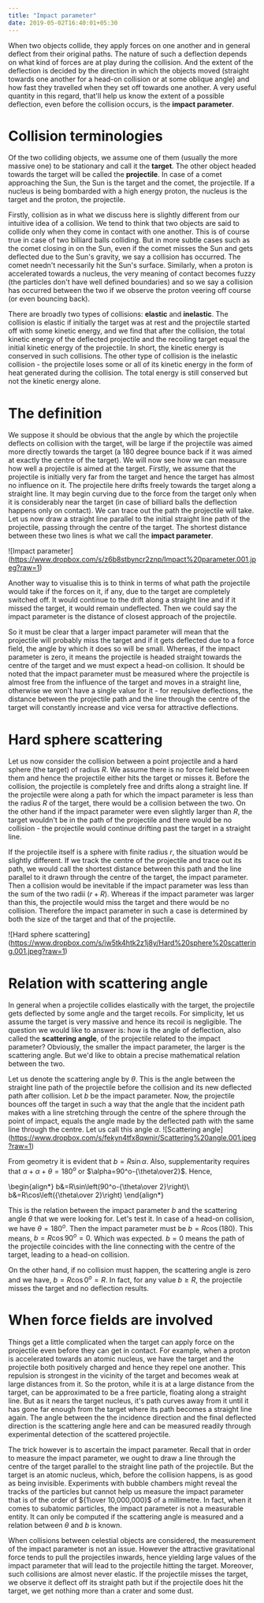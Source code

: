 ```yaml
---
title: "Impact parameter"
date: 2019-05-02T16:40:01+05:30
---
```



When two objects collide, they apply forces on one another and in general deflect from their original paths. The nature of such a deflection depends on what kind of forces are at play during the collision. And the extent of the deflection is decided by the direction in which the objects moved (straight towards one another for a head-on collision or at some oblique angle) and how fast they travelled when they set off towards one another. A very useful quantity in this regard, that'll help us know the extent of a possible deflection, even before the collision occurs, is the **impact parameter**.

# Collision terminologies
Of the two colliding objects, we assume one of them (usually the more massive one) to be stationary and call it the **target**. The other object headed towards the target will be called the **projectile**. In case of a comet approaching the Sun, the Sun is the target and the comet, the projectile. If a nucleus is being bombarded with a high energy proton, the nucleus is the target and the proton, the projectile.

Firstly, collision as in what we discuss here is slightly different from our intuitive idea of a collision. We tend to think that two objects are said to collide only when they come in contact with one another. This is of course true in case of two billiard balls colliding. But in more subtle cases such as the comet closing in on the Sun, even if the comet misses the Sun and gets deflected due to the Sun's gravity, we say a collision has occurred. The comet needn't necessarily hit the Sun's surface. Similarly, when a proton is accelerated towards a nucleus, the very meaning of contact becomes fuzzy (the particles don't have well defined boundaries) and so we say a collision has occurred between the two if we observe the proton veering off course (or even bouncing back). 

There are broadly two types of collisions: **elastic** and **inelastic**. The collision is elastic if initially the target was at rest and the projectile started off with some kinetic energy, and we find that after the collision, the total kinetic energy of the deflected projectile and the recoiling target equal the initial kinetic energy of the projectile. In short, the kinetic energy is conserved in such collisions. The other type of collision is the inelastic collision - the projectile loses some or all of its kinetic energy in the form of heat generated during the collision. The total energy is still conserved but not the kinetic energy alone.

# The definition
We suppose it should be obvious that the angle by which the projectile deflects on collision with the target, will be large if the projectile was aimed more directly towards the target (a 180 degree bounce back if it was aimed at exactly the centre of the target). We will now see how we can measure how well a projectile is aimed at the target. Firstly, we assume that the projectile is initially very far from the target and hence the target has almost no influence on it. The projectile here drifts freely towards the target along a straight line. It may begin curving due to the force from the target only when it is considerably near the target (in case of billiard balls the deflection happens only on contact). We can trace out the path the projectile will take. Let us now draw a straight line parallel to the initial straight line path of the projectile, passing through the centre of the target. The shortest distance between these two lines is what we call the **impact parameter**.

![Impact parameter]
(https://www.dropbox.com/s/z6b8stbyncr2znp/Impact%20parameter.001.jpeg?raw=1)

Another way to visualise this is to think in terms of what path the projectile would take if the forces on it, if any, due to the target are completely switched off. It would continue to the drift along a straight line and if it missed the target, it would remain undeflected. Then we could say the impact parameter is the distance of closest approach of the projectile.

So it must be clear that a larger impact parameter will mean that the projectile will probably miss the target and if it gets deflected due to a force field, the angle by which it does so will be small. Whereas, if the impact parameter is zero, it means the projectile is headed straight towards the centre of the target and we must expect a head-on collision. It should be noted that the impact parameter must be measured where the projectile is almost free from the influence of the target and moves in a straight line, otherwise we won't have a single value for it - for repulsive deflections, the distance between the projectile path and the line through the centre of the target will constantly increase and vice versa for attractive deflections. 

# Hard sphere scattering
Let us now consider the collision between a point projectile and a hard sphere (the target) of radius $R$. We assume there is no force field between them and hence the projectile either hits the target or misses it. Before the collision, the projectile is completely free and drifts along a straight line. If the projectile were along a path for which the impact parameter is less than the radius $R$ of the target, there would be a collision between the two. On the other hand if the impact parameter were even slightly larger than $R$, the target wouldn't be in the path of the projectile and there would be no collision - the projectile would continue drifting past the target in a straight line.

If the projectile itself is a sphere with finite radius $r$, the situation would be slightly different. If we track the centre of the projectile and trace out its path, we would call the shortest distance between this path and the line parallel to it drawn through the centre of the target, the impact parameter. Then a collision would be inevitable if the impact parameter was less than the sum of the two radii ($r+R$). Whereas if the impact parameter was larger than this, the projectile would miss the target and there would be no collision. Therefore the impact parameter in such a case is determined by both the size of the target and that of the projectile. 

![Hard sphere scattering]
(https://www.dropbox.com/s/iw5tk4htk2z1j8y/Hard%20sphere%20scattering.001.jpeg?raw=1)

# Relation with scattering angle
In general when a projectile collides elastically with the target, the projectile gets deflected by some angle and the target recoils. For simplicity, let us assume the target is very massive and hence its recoil is negligible. The question we would like to answer is: how is the angle of deflection, also called the **scattering angle**, of the projectile related to the impact parameter? Obviously, the smaller the impact parameter, the larger is the scattering angle. But we'd like to obtain a precise mathematical relation between the two.

Let us denote the scattering angle by $\theta$. This is the angle between the straight line path of the projectile before the collision and its new deflected path after collision. Let $b$ be the impact parameter. Now, the projectile bounces off the target in such a way that the angle that the incident path makes with a line stretching through the centre of the sphere through the point of impact, equals the angle made by the deflected path with the same line through the centre. Let us call this angle $\alpha$.
![Scattering angle]
(https://www.dropbox.com/s/fekyn4tfx8qwnir/Scattering%20angle.001.jpeg?raw=1)

From geometry it is evident that $b=R\sin\alpha$. Also, supplementarity requires that $\alpha+\alpha+\theta=180^o$ or $\alpha=90^o-{\theta\over2}$. Hence,

<div>

\begin{align*}
b&=R\sin\left(90^o-{\theta\over 2}\right)\\
b&=R\cos\left({\theta\over 2}\right)
\end{align*}

</div>

This is the relation between the impact parameter $b$ and the scattering angle $\theta$ that we were looking for. Let's test it. In case of a head-on collision, we have $\theta=180^o$. Then the impact parameter must be $b=R\cos(180)$. This means, $b=R\cos90^o=0$. Which was expected. $b=0$ means the path of the projectile coincides with the line connecting with the centre of the target, leading to a head-on collision.

On the other hand, if no collision must happen, the scattering angle is zero and we have, $b=R\cos0^o=R$. In fact, for any value $b\geq R$, the projectile misses the target and no deflection results. 

# When force fields are involved
Things get a little complicated when the target can apply force on the projectile even before they can get in contact. For example, when a proton is accelerated towards an atomic nucleus, we have the target and the projectile both positively charged and hence they repel one another. This repulsion is strongest in the vicinity of the target and becomes weak at large distances from it. So the proton, while it is at a large distance from the target, can be approximated to be a free particle, floating along a straight line. But as it nears the target nucleus, it's path curves away from it until it has gone far enough from the target where its path becomes a straight line again. The angle between the the incidence direction and the final deflected direction is the scattering angle here and can be measured readily through experimental detection of the scattered projectile.

The trick however is to ascertain the impact parameter. Recall that in order to measure the impact parameter, we ought to draw a line through the centre of the target parallel to the straight line path of the projectile. But the target is an atomic nucleus, which, before the collision happens, is as good as being invisible. Experiments with bubble chambers might reveal the tracks of the particles but cannot help us measure the impact parameter that is of the order of ${1\over 10,000,000}$ of a millimetre. In fact, when it comes to subatomic particles, the impact parameter is not a measurable entity. It can only be computed if the scattering angle is measured and a relation between $\theta$ and $b$ is known.

When collisions between celestial objects are considered, the measurement of the impact parameter is not an issue. However the attractive gravitational force tends to pull the projectiles inwards, hence yielding large values of the impact parameter that will lead to the projectile hitting the target. Moreover, such collisions are almost never elastic. If the projectile misses the target, we observe it deflect off its straight path but if the projectile does hit the target, we get nothing more than a crater and some dust.
